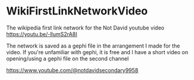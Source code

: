 # WikiFirstLinkNetworkVideo
The wikipedia first link network for the Not David youtube video
https://youtu.be/-llumS2rA8I


The network is saved as a gephi file in the arrangement I made for the video. If you're unfamiliar with gephi, it is free and I have a short video on opening/using a gephi file on the second channel

https://www.youtube.com/@notdavidsecondary9958
